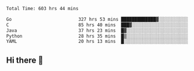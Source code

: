 <!--START_SECTION:waka-->

```txt
Total Time: 603 hrs 44 mins

Go                         327 hrs 53 mins █████████████▓░░░░░░░░░░░   54.19 %
C                          85 hrs 40 mins  ███▓░░░░░░░░░░░░░░░░░░░░░   14.16 %
Java                       37 hrs 23 mins  █▓░░░░░░░░░░░░░░░░░░░░░░░   06.18 %
Python                     28 hrs 35 mins  █▒░░░░░░░░░░░░░░░░░░░░░░░   04.72 %
YAML                       20 hrs 13 mins  █░░░░░░░░░░░░░░░░░░░░░░░░   03.34 %
```

<!--END_SECTION:waka-->

## Hi there 👋

<!--
**prorok210/prorok210** is a ✨ _special_ ✨ repository because its `README.md` (this file) appears on your GitHub profile.

Here are some ideas to get you started:

- 🔭 I’m currently working on ...
- 🌱 I’m currently learning ...
- 👯 I’m looking to collaborate on ...
- 🤔 I’m looking for help with ...
- 💬 Ask me about ...
- 📫 How to reach me: ...
- 😄 Pronouns: ...
- ⚡ Fun fact: ...
-->
